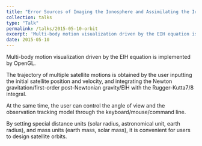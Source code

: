 ```yaml
---
title: "Error Sources of Imaging the Ionosphere and Assimilating the Ionospheric Observations from Multi-constellation/system."
collection: talks
type: "Talk"
permalink: /talks/2015-05-10-orbit
excerpt: 'Multi-body motion visualization driven by the EIH equation is implemented by OpenGL.'
date: 2015-05-10
---
```


Multi-body motion visualization driven by the EIH equation is implemented by OpenGL.

The trajectory of multiple satellite motions is obtained by the user inputting the initial satellite position and velocity, and integrating the Newton gravitation/first-order post-Newtonian gravity/EIH with the Rugger-Kutta7/8 integral.

At the same time, the user can control the angle of view and the observation tracking model through the keyboard/mouse/command line.

By setting special distance units (solar radius, astronomical unit, earth radius), and mass units (earth mass, solar mass), it is convenient for users to design satellite orbits.